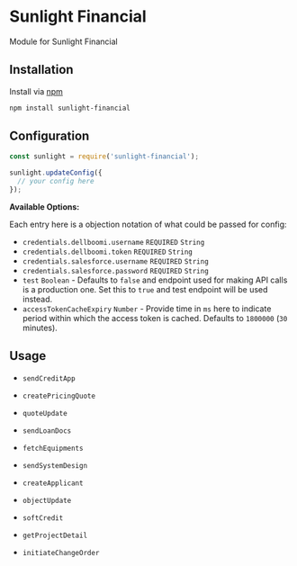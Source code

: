 # Sunlight Financial

Module for Sunlight Financial

## Installation

Install via [npm](https://www.npmjs.com/)

```bash
npm install sunlight-financial
```

## Configuration

```javascript
const sunlight = require('sunlight-financial');

sunlight.updateConfig({
  // your config here
});
```

**Available Options:**

Each entry here is a objection notation of what could be passed for config:

- `credentials.dellboomi.username` `REQUIRED` `String`
- `credentials.dellboomi.token` `REQUIRED` `String`
- `credentials.salesforce.username` `REQUIRED` `String`
- `credentials.salesforce.password` `REQUIRED` `String`
- `test` `Boolean` - Defaults to `false` and endpoint used for making API calls is a production one. Set this to `true` and test endpoint will be used instead.
- `accessTokenCacheExpiry` `Number` - Provide time in `ms` here to indicate period within which the access token is cached. Defaults to `1800000` (`30` minutes).

## Usage

- `sendCreditApp`

- `createPricingQuote`

- `quoteUpdate`

- `sendLoanDocs`

- `fetchEquipments`

- `sendSystemDesign`

- `createApplicant`

- `objectUpdate`

- `softCredit`

- `getProjectDetail`

- `initiateChangeOrder`
